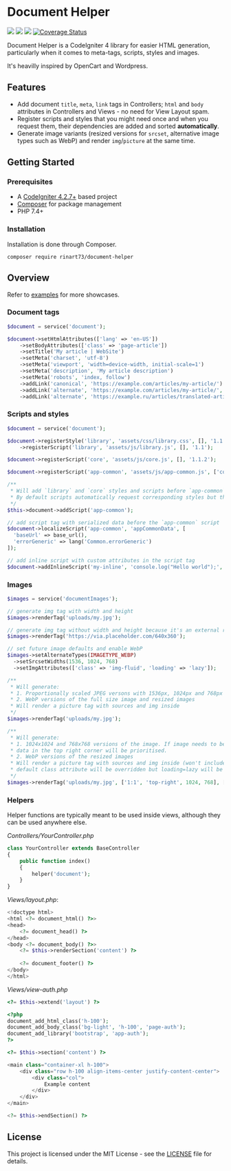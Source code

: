 # Document Helper

[![](https://github.com/rinart73/document-helper/workflows/PHPUnit/badge.svg)](https://github.com/rinart73/document-helper/actions/workflows/phpunit.yml)
[![](https://github.com/rinart73/document-helper/workflows/PHPStan/badge.svg)](https://github.com/rinart73/document-helper/actions/workflows/phpstan.yml)
[![](https://github.com/rinart73/document-helper/workflows/Deptrac/badge.svg)](https://github.com/rinart73/document-helper/actions/workflows/deptrac.yml)
[![Coverage Status](https://coveralls.io/repos/github/rinart73/document-helper/badge.svg?branch=develop)](https://coveralls.io/github/rinart73/document-helper?branch=develop)

Document Helper is a CodeIgniter 4 library for easier HTML generation, particularly when it comes to meta-tags, scripts, styles and images.

It's heavilly inspired by OpenCart and Wordpress.

## Features

- Add document `title`, `meta`, `link` tags in Controllers; `html` and `body` attributes in Controllers and Views - no need for View Layout spam.
- Register scripts and styles that you might need once and when you request them, their dependencies are added and sorted **automatically**.
- Generate image variants (resized versions for `srcset`, alternative image types such as WebP) and render `img`/`picture` at the same time.

## Getting Started

### Prerequisites

- A [CodeIgniter 4.2.7+](https://github.com/codeigniter4/CodeIgniter4/) based project
- [Composer](https://getcomposer.org/) for package management
- PHP 7.4+

### Installation

Installation is done through Composer.
```console
composer require rinart73/document-helper
```

## Overview

Refer to [examples](examples) for more showcases.

### Document tags

```php
$document = service('document');

$document->setHtmlAttributes(['lang' => 'en-US'])
    ->setBodyAttributes(['class' => 'page-article'])
    ->setTitle('My article | WebSite')
    ->setMeta('charset', 'utf-8')
    ->setMeta('viewport', 'width=device-width, initial-scale=1')
    ->setMeta('description', 'My article description')
    ->setMeta('robots', 'index, follow')
    ->addLink('canonical', 'https://example.com/articles/my-article/')
    ->addLink('alternate', 'https://example.com/articles/my-article/', ['hreflang' => 'en'])
    ->addLink('alternate', 'https://example.ru/articles/translated-article/', ['hreflang' => 'ru']);
```

### Scripts and styles

```php
$document = service('document');

$document->registerStyle('library', 'assets/css/library.css', [], '1.1')
    ->registerScript('library', 'assets/js/library.js', [], '1.1');

$document->registerScript('core', 'assets/js/core.js', [], '1.1.2');

$document->registerScript('app-common', 'assets/js/app-common.js', ['core', 'library'], '1.2');

/**
 * Will add `library` and `core` styles and scripts before `app-common`.
 * By default scripts automatically request corresponding styles but this can be turned off.
 */
$this->document->addScript('app-common');

// add script tag with serialized data before the `app-common` script
$document->localizeScript('app-common', 'appCommonData', [
  'baseUrl' => base_url(),
  'errorGeneric' => lang('Common.errorGeneric')
]);

// add inline script with custom attributes in the script tag
$document->addInlineScript('my-inline', 'console.log("Hello world");', [], ['data-test' => '42']);

```

### Images

```php
$images = service('documentImages');

// generate img tag with width and height
$images->renderTag('uploads/my.jpg');

// generate img tag without width and height because it's an external resource
$images->renderTag('https://via.placeholder.com/640x360');

// set future image defaults and enable WebP
$images->setAlternateTypes(IMAGETYPE_WEBP)
  ->setSrcsetWidths(1536, 1024, 768)
  ->setImgAttributes(['class' => 'img-fluid', 'loading' => 'lazy']);

/**
 * Will generate:
 * 1. Proportionally scaled JPEG versons with 1536px, 1024px and 768px widths
 * 2. WebP versions of the full size image and resized images
 * Will render a picture tag with sources and img inside
 */
$images->renderTag('uploads/my.jpg');

/**
 * Will generate:
 * 1. 1024x1024 and 768x768 versions of the image. If image needs to be cut,
 * data in the top right corner will be prioritised.
 * 2. WebP versions of the resized images
 * Will render a picture tag with sources and img inside (won't include original file),
 * default class attribute will be overridden but loading=lazy will be kept.
 */
$images->renderTag('uploads/my.jpg', ['1:1', 'top-right', 1024, 768], ['class' => 'img-square']);
```

### Helpers

Helper functions are typically meant to be used inside views, although they can be used anywhere else.

*Controllers/YourController.php*

```php
class YourController extends BaseController
{
    public function index()
    {
        helper('document');
    }
}
```

*Views/layout.php*:
```php
<!doctype html>
<html <?= document_html() ?>>
<head>
    <?= document_head() ?>
</head>
<body <?= document_body() ?>>
    <?= $this->renderSection('content') ?>
    
    <?= document_footer() ?>
</body>
</html>
```

*Views/view-auth.php*
```php
<?= $this->extend('layout') ?>

<?php
document_add_html_class('h-100');
document_add_body_class('bg-light', 'h-100', 'page-auth');
document_add_library('bootstrap', 'app-auth');
?>

<?= $this->section('content') ?>

<main class="container-xl h-100">
    <div class="row h-100 align-items-center justify-content-center">
        <div class="col">
            Example content
        </div>
    </div>
</main>

<?= $this->endSection() ?>
```

## License

This project is licensed under the MIT License - see the [LICENSE](LICENSE) file for details.